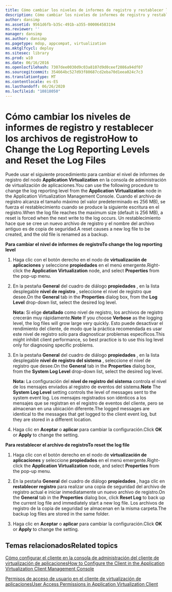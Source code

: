 ```yaml
---
title: Cómo cambiar los niveles de informes de registro y restablecer los archivos de registro
description: Cómo cambiar los niveles de informes de registro y restablecer los archivos de registro
author: dansimp
ms.assetid: 9561d6fb-b35c-491b-a355-000064583194
ms.reviewer: ''
manager: dansimp
ms.author: dansimp
ms.pagetype: mdop, appcompat, virtualization
ms.mktglfcycl: deploy
ms.sitesec: library
ms.prod: w10
ms.date: 06/16/2016
ms.openlocfilehash: 7307dee0030d9c03a8107d9d0ceef2086a94df07
ms.sourcegitcommit: 354664bc527d93f80687cd2eba70d1eea024c7c3
ms.translationtype: MT
ms.contentlocale: es-ES
ms.lasthandoff: 06/26/2020
ms.locfileid: "10818050"
---
```

# <span data-ttu-id="e705a-103">Cómo cambiar los niveles de informes de registro y restablecer los archivos de registro</span><span class="sxs-lookup"><span data-stu-id="e705a-103">How to Change the Log Reporting Levels and Reset the Log Files</span></span>


<span data-ttu-id="e705a-104">Puede usar el siguiente procedimiento para cambiar el nivel de informes de registro del nodo **Application Virtualization** en la consola de administración de virtualización de aplicaciones.</span><span class="sxs-lookup"><span data-stu-id="e705a-104">You can use the following procedure to change the log reporting level from the **Application Virtualization** node in the Application Virtualization Management Console.</span></span> <span data-ttu-id="e705a-105">Cuando el archivo de registro alcanza el tamaño máximo (el valor predeterminado es 256 MB), se fuerza el restablecimiento cuando se produce la siguiente escritura en el registro.</span><span class="sxs-lookup"><span data-stu-id="e705a-105">When the log file reaches the maximum size (default is 256 MB), a reset is forced when the next write to the log occurs.</span></span> <span data-ttu-id="e705a-106">Un restablecimiento hace que se cree un nuevo archivo de registro y el nombre del archivo antiguo es de copia de seguridad.</span><span class="sxs-lookup"><span data-stu-id="e705a-106">A reset causes a new log file to be created, and the old file is renamed as a backup.</span></span>

**<span data-ttu-id="e705a-107">Para cambiar el nivel de informes de registro</span><span class="sxs-lookup"><span data-stu-id="e705a-107">To change the log reporting level</span></span>**

1.  <span data-ttu-id="e705a-108">Haga clic con el botón derecho en el nodo de **virtualización de aplicaciones** y seleccione **propiedades** en el menú emergente.</span><span class="sxs-lookup"><span data-stu-id="e705a-108">Right-click the **Application Virtualization** node, and select **Properties** from the pop-up menu.</span></span>

2.  <span data-ttu-id="e705a-109">En la pestaña **General** del cuadro de diálogo **propiedades** , en la lista desplegable **nivel de registro** , seleccione el nivel de registro que desee.</span><span class="sxs-lookup"><span data-stu-id="e705a-109">On the **General** tab in the **Properties** dialog box, from the **Log Level** drop-down list, select the desired log level.</span></span>

    <span data-ttu-id="e705a-110">**Nota:**  Si elige **detallado** como nivel de registro, los archivos de registro crecerán muy rápidamente.</span><span class="sxs-lookup"><span data-stu-id="e705a-110">**Note** If you choose **Verbose** as the logging level, the log files will grow large very quickly.</span></span> <span data-ttu-id="e705a-111">Esto puede desactivar el rendimiento del cliente, de modo que la práctica recomendada es usar este nivel de registro solo para diagnosticar problemas específicos.</span><span class="sxs-lookup"><span data-stu-id="e705a-111">This might inhibit client performance, so best practice is to use this log level only for diagnosing specific problems.</span></span>

     

3.  <span data-ttu-id="e705a-112">En la pestaña **General** del cuadro de diálogo **propiedades** , en la lista desplegable **nivel de registro del sistema** , seleccione el nivel de registro que desee.</span><span class="sxs-lookup"><span data-stu-id="e705a-112">On the **General** tab in the **Properties** dialog box, from the **System Log Level** drop-down list, select the desired log level.</span></span>

    <span data-ttu-id="e705a-113">**Nota:**  La configuración del **nivel de registro del sistema** controla el nivel de los mensajes enviados al registro de eventos del sistema.</span><span class="sxs-lookup"><span data-stu-id="e705a-113">**Note** The **System Log Level** setting controls the level of messages sent to the system event log.</span></span> <span data-ttu-id="e705a-114">Los mensajes registrados son idénticos a los mensajes que se registran en el registro de eventos del cliente, pero se almacenan en una ubicación diferente.</span><span class="sxs-lookup"><span data-stu-id="e705a-114">The logged messages are identical to the messages that get logged to the client event log, but they are stored in a different location.</span></span>

     

4.  <span data-ttu-id="e705a-115">Haga clic en **Aceptar** o **aplicar** para cambiar la configuración.</span><span class="sxs-lookup"><span data-stu-id="e705a-115">Click **OK** or **Apply** to change the setting.</span></span>

**<span data-ttu-id="e705a-116">Para restablecer el archivo de registro</span><span class="sxs-lookup"><span data-stu-id="e705a-116">To reset the log file</span></span>**

1.  <span data-ttu-id="e705a-117">Haga clic con el botón derecho en el nodo de **virtualización de aplicaciones** y seleccione **propiedades** en el menú emergente.</span><span class="sxs-lookup"><span data-stu-id="e705a-117">Right-click the **Application Virtualization** node, and select **Properties** from the pop-up menu.</span></span>

2.  <span data-ttu-id="e705a-118">En la pestaña **General** del cuadro de diálogo **propiedades** , haga clic en **restablecer registro** para realizar una copia de seguridad del archivo de registro actual e iniciar inmediatamente un nuevo archivo de registro.</span><span class="sxs-lookup"><span data-stu-id="e705a-118">On the **General** tab in the **Properties** dialog box, click **Reset Log** to back up the current log file and immediately start a new log file.</span></span> <span data-ttu-id="e705a-119">Los archivos de registro de la copia de seguridad se almacenan en la misma carpeta.</span><span class="sxs-lookup"><span data-stu-id="e705a-119">The backup log files are stored in the same folder.</span></span>

3.  <span data-ttu-id="e705a-120">Haga clic en **Aceptar** o **aplicar** para cambiar la configuración.</span><span class="sxs-lookup"><span data-stu-id="e705a-120">Click **OK** or **Apply** to change the setting.</span></span>

## <span data-ttu-id="e705a-121">Temas relacionados</span><span class="sxs-lookup"><span data-stu-id="e705a-121">Related topics</span></span>


[<span data-ttu-id="e705a-122">Cómo configurar el cliente en la consola de administración del cliente de virtualización de aplicaciones</span><span class="sxs-lookup"><span data-stu-id="e705a-122">How to Configure the Client in the Application Virtualization Client Management Console</span></span>](how-to-configure-the-client-in-the-application-virtualization-client-management-console.md)

[<span data-ttu-id="e705a-123">Permisos de acceso de usuario en el cliente de virtualización de aplicaciones</span><span class="sxs-lookup"><span data-stu-id="e705a-123">User Access Permissions in Application Virtualization Client</span></span>](user-access-permissions-in-application-virtualization-client.md)

 

 





